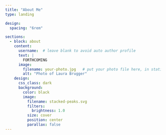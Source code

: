```yaml
---
title: "About Me"
type: landing

design:
  spacing: "6rem"

sections:
  - block: about
    content:
      username:  # leave blank to avoid auto author profile
      text: |
        FORTHCOMING
      image:
        filename: your-photo.jpg   # put your photo file here, in static/media or assets/media
        alt: "Photo of Laura Brugger"
    design:
      css_class: dark
      background:
        color: black
        image:
          filename: stacked-peaks.svg
          filters:
            brightness: 1.0
          size: cover
          position: center
          parallax: false
---
```


